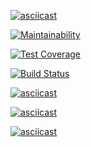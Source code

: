 [![asciicast](https://asciinema.org/a/t0Ktdbt4zliUkMjS5ZuW6YnnP.svg)](https://asciinema.org/a/t0Ktdbt4zliUkMjS5ZuW6YnnP)

[![Maintainability](https://api.codeclimate.com/v1/badges/9d8169df1bf54f589d68/maintainability)](https://codeclimate.com/github/natawik/python-project-lvl1/maintainability)

[![Test Coverage](https://api.codeclimate.com/v1/badges/9d8169df1bf54f589d68/test_coverage)](https://codeclimate.com/github/natawik/python-project-lvl1/test_coverage)

[![Build Status](https://travis-ci.org/natawik/python-project-lvl1.svg?branch=master)](https://travis-ci.org/natawik/python-project-lvl1)

[![asciicast](https://asciinema.org/a/256327.svg)](https://asciinema.org/a/256327)

[![asciicast](https://asciinema.org/a/257193.svg)](https://asciinema.org/a/257193)

[![asciicast](https://asciinema.org/a/257532.svg)](https://asciinema.org/a/257532)
